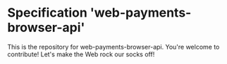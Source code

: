 
# Specification 'web-payments-browser-api'

This is the repository for web-payments-browser-api. You're welcome to contribute! Let's make the Web rock our socks
off!
